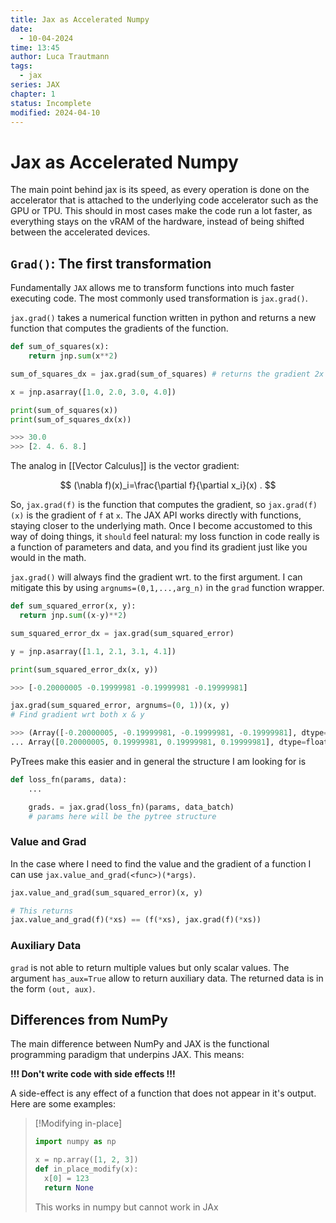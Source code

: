 ```yaml
---
title: Jax as Accelerated Numpy
date:
  - 10-04-2024
time: 13:45
author: Luca Trautmann
tags:
  - jax
series: JAX
chapter: 1
status: Incomplete
modified: 2024-04-10
---
```

# Jax as Accelerated Numpy
The main point behind jax is its speed, as every operation is done on the accelerator that is attached to the underlying code accelerator such as the GPU or TPU. This should in most cases make the code run a lot faster, as everything stays on the vRAM of the hardware, instead of being shifted between the accelerated devices. 

## `Grad()`: The first transformation
Fundamentally `JAX` allows me to transform functions into much faster executing code. The most commonly used transformation is `jax.grad()`.

`jax.grad()` takes a numerical function written in python and returns a new function that computes the gradients of the function. 

```python
def sum_of_squares(x):
	return jnp.sum(x**2)
```

```python
sum_of_squares_dx = jax.grad(sum_of_squares) # returns the gradient 2x

x = jnp.asarray([1.0, 2.0, 3.0, 4.0])

print(sum_of_squares(x))
print(sum_of_squares_dx(x))

>>> 30.0
>>> [2. 4. 6. 8.]
```

The analog in [[Vector Calculus]] is the vector gradient:

$$
(\nabla f)(x)_i=\frac{\partial f}{\partial x_i}(x) .
$$

So, `jax.grad(f)` is the function that computes the gradient, so `jax.grad(f)(x)` is the gradient of `f` at `x`. The JAX API works directly with functions, staying closer to the underlying math. Once I become accustomed to this way of doing things, it `should` feel natural: my loss function in code really is a function of parameters and data, and you find its gradient just like you would in the math.

`jax.grad()` will always find the gradient wrt. to the first argument. I can mitigate this by using `argnums=(0,1,...,arg_n)` in the `grad` function wrapper. 

```python
def sum_squared_error(x, y):
  return jnp.sum((x-y)**2)

sum_squared_error_dx = jax.grad(sum_squared_error)

y = jnp.asarray([1.1, 2.1, 3.1, 4.1])

print(sum_squared_error_dx(x, y))

>>> [-0.20000005 -0.19999981 -0.19999981 -0.19999981]

jax.grad(sum_squared_error, argnums=(0, 1))(x, y) 
# Find gradient wrt both x & y

>>> (Array([-0.20000005, -0.19999981, -0.19999981, -0.19999981], dtype=float32),
... Array([0.20000005, 0.19999981, 0.19999981, 0.19999981], dtype=float32))
```

PyTrees make this easier and in general the structure I am looking for is 
```python
def loss_fn(params, data):
	...

	grads. = jax.grad(loss_fn)(params, data_batch)
	# params here will be the pytree structure
```

### Value and Grad
In the case where I need to find the value and the gradient of a function I can use `jax.value_and_grad(<func>)(*args)`.

```python
jax.value_and_grad(sum_squared_error)(x, y)

# This returns
jax.value_and_grad(f)(*xs) == (f(*xs), jax.grad(f)(*xs)) 
```

### Auxiliary Data
`grad` is not able to return multiple values but only scalar values. The argument `has_aux=True` allow to return auxiliary data. The returned data is in the form `(out, aux)`. 

## Differences from NumPy
The main difference between NumPy and JAX is the functional programming paradigm that underpins JAX. This means: 

**!!! Don't write code with side effects !!!**

A side-effect is any effect of a function that does not appear in it's output. Here are some examples: 

> [!Modifying in-place] 
> ```python
> import numpy as np 
> 
> x = np.array([1, 2, 3])
> def in_place_modify(x):
> 	x[0] = 123
> 	return None
> ```
> This works in numpy but cannot work in JAx 
 


 




 


